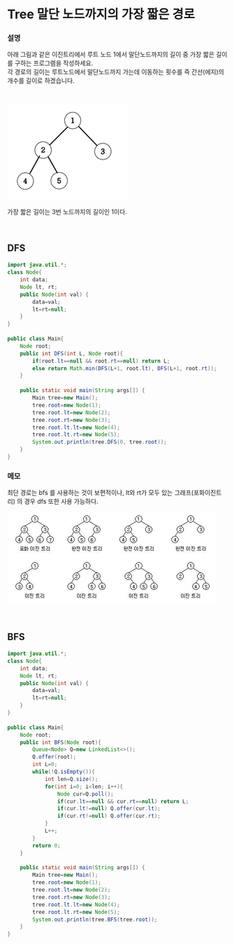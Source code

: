 # Tree 말단 노드까지의 가장 짧은 경로
### 설명
아래 그림과 같은 이진트리에서 루트 노드 1에서 말단노드까지의 길이 중 가장 짧은 길이를 구하는 프로그램을 작성하세요.<br>
각 경로의 길이는 루트노드에서 말단노드까지 가는데 이동하는 횟수를 즉 간선(에지)의 개수를 길이로 하겠습니다.

<br>

![8](../img/8.PNG)

가장 짧은 길이는 3번 노드까지의 길이인 1이다.

<br>


## DFS
```java
import java.util.*;
class Node{ 
    int data; 
    Node lt, rt; 
    public Node(int val) { 
        data=val; 
        lt=rt=null; 
    } 
} 
  
public class Main{ 
    Node root; 
    public int DFS(int L, Node root){ 
        if(root.lt==null && root.rt==null) return L;
		else return Math.min(DFS(L+1, root.lt), DFS(L+1, root.rt));
    } 
  
    public static void main(String args[]) { 
        Main tree=new Main(); 
        tree.root=new Node(1); 
        tree.root.lt=new Node(2); 
        tree.root.rt=new Node(3); 
        tree.root.lt.lt=new Node(4); 
        tree.root.lt.rt=new Node(5); 
        System.out.println(tree.DFS(0, tree.root)); 
    } 
} 

```

### 메모
최단 경로는 bfs 를 사용하는 것이 보편적이나, lt와 rt가 모두 있는 그래프(포화이진트리) 의 경우 dfs 또한 사용 가능하다.

![트리종류](../img/%ED%8A%B8%EB%A6%AC%EC%A2%85%EB%A5%98.jpg)

<br>

## BFS
```java
import java.util.*;
class Node{ 
    int data; 
    Node lt, rt; 
    public Node(int val) { 
        data=val; 
        lt=rt=null; 
    } 
} 
  
public class Main{ 
    Node root; 
	public int BFS(Node root){ 
		Queue<Node> Q=new LinkedList<>();
		Q.offer(root);
		int L=0;
		while(!Q.isEmpty()){
			int len=Q.size();
			for(int i=0; i<len; i++){
				Node cur=Q.poll();
				if(cur.lt==null && cur.rt==null) return L;
				if(cur.lt!=null) Q.offer(cur.lt);
				if(cur.rt!=null) Q.offer(cur.rt);
			}
			L++;
		}
		return 0;
    } 
  
    public static void main(String args[]) { 
        Main tree=new Main(); 
        tree.root=new Node(1); 
        tree.root.lt=new Node(2); 
        tree.root.rt=new Node(3); 
        tree.root.lt.lt=new Node(4); 
        tree.root.lt.rt=new Node(5); 
        System.out.println(tree.BFS(tree.root)); 
    } 
} 
```

<br>


